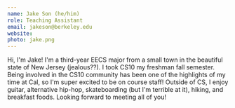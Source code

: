 ```yaml
---
name: Jake Son (he/him)
role: Teaching Assistant
email: jakeson@berkeley.edu
website:
photo: jake.png
---
```

Hi, I'm Jake! I'm a third-year EECS major from a small town in the beautiful state of New Jersey (jealous??). I took CS10 my freshman fall semester. Being involved in the CS10 community has been one of the highlights of my time at Cal, so I'm super excited to be on course staff! Outside of CS, I enjoy guitar, alternative hip-hop, skateboarding (but I'm terrible at it), hiking, and breakfast foods. Looking forward to meeting all of you!